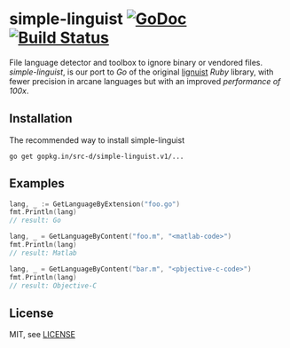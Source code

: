 # simple-linguist [![GoDoc](https://godoc.org/gopkg.in/src-d/simple-linguist.v1?status.svg)](https://godoc.org/gopkg.in/src-d/simple-linguist.v1) [![Build Status](https://travis-ci.org/src-d/simple-linguist.svg?branch=master)](https://travis-ci.org/src-d/simple-linguist)

File language detector and toolbox to ignore binary or vendored files. *simple-linguist*, is our port to _Go_ of the original [lignuist](https://github.com/github/linguist) _Ruby_ library, with fewer precision in arcane languages but with an improved *performance of 100x*.


Installation
------------

The recommended way to install simple-linguist

```
go get gopkg.in/src-d/simple-linguist.v1/...
```


Examples
--------

```go
lang, _ := GetLanguageByExtension("foo.go")
fmt.Println(lang)
// result: Go

lang, _ = GetLanguageByContent("foo.m", "<matlab-code>")
fmt.Println(lang)
// result: Matlab

lang, _ = GetLanguageByContent("bar.m", "<pbjective-c-code>")
fmt.Println(lang)
// result: Objective-C
```

License
-------

MIT, see [LICENSE](LICENSE)